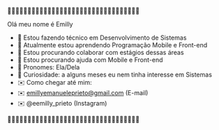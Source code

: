 🌸💮🌸💮🌸💮🌸💮🌸💮🌸💮🌸💮🌸💮🌸💮🌸💮🌸💮🌸💮🌸💮🌸💮🌸💮🌸💮🌸

Olá meu nome é Emilly 

- 🌸 Estou fazendo técnico em Desenvolvimento de Sistemas 
- 🌸 Atualmente estou aprendendo Programação Mobile e Front-end
- 🌸 Estou procurando colaborar com estágios dessas áreas
- 🌸 Estou procurando ajuda com Mobile e Front-end
- 🌸 Pronomes: Ela/Dela
- 🌸 Curiosidade: a alguns meses eu nem tinha interesse em Sistemas 
- ✉️ Como chegar até mim:
- ✉️ emillyemanueleprieto@gmail.com (E-mail)
- ✉️ @eemilly_prieto (Instagram)

🌸💮🌸💮🌸💮🌸💮🌸💮🌸💮🌸💮🌸💮🌸💮🌸💮🌸💮🌸💮🌸💮🌸💮🌸💮🌸💮🌸
